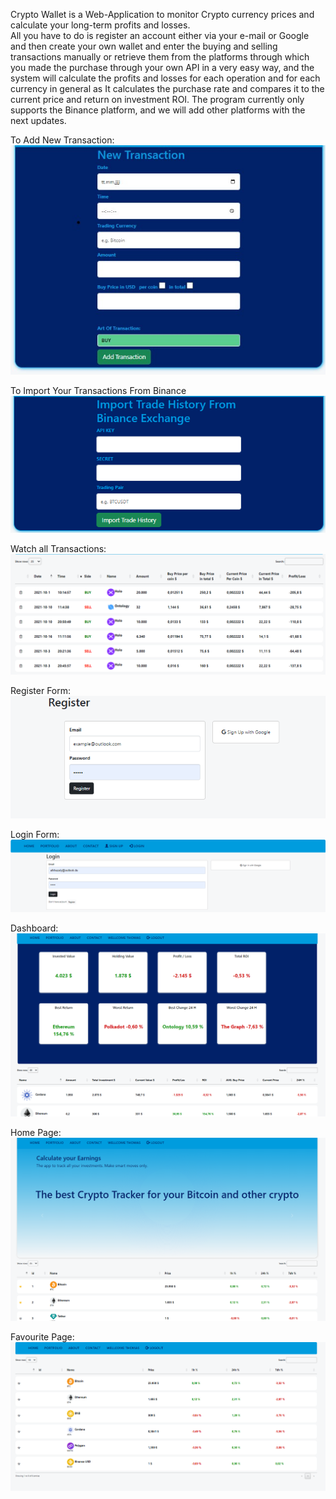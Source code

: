Crypto Wallet is a Web-Application to monitor Crypto currency prices and calculate your long-term profits and losses.  
All you have to do is register an account either via your e-mail or Google and then create your own wallet and enter the buying and selling transactions manually or retrieve them from the platforms through which you made the purchase through your own API in a very easy way, and the system will calculate the profits and losses for each operation and for each currency in general as It calculates the purchase rate and compares it to the current price and return on investment ROI.  The program currently only supports the Binance platform, and we will add other platforms with the next updates.

To Add New Transaction:
!["To Add New Transaction"](public/images/newTrans.jpg)

To Import Your Transactions From Binance
!["To Import Your Transactions From Binance"](public/images/binanceImport.png)

Watch all Transactions:
!["Watch all Transactions"](public/images/trans.png)

Register Form:
!["Register Form"](public/images/register.png)

Login Form:
!["Login Form"](public/images/login.png)

Dashboard:
![](public/images/dashboard.png)

Home Page:
![](public/images/home.png)

Favourite Page:
![](public/images/fav.png)